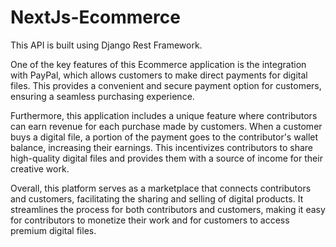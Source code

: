 # NextJs-Ecommerce
This API is built using Django Rest Framework.

One of the key features of this Ecommerce application is the integration with PayPal, which allows customers to make direct payments for digital files. This provides a convenient and secure payment option for customers, ensuring a seamless purchasing experience.

Furthermore, this application includes a unique feature where contributors can earn revenue for each purchase made by customers. When a customer buys a digital file, a portion of the payment goes to the contributor's wallet balance, increasing their earnings. This incentivizes contributors to share high-quality digital files and provides them with a source of income for their creative work.

Overall, this platform serves as a marketplace that connects contributors and customers, facilitating the sharing and selling of digital products. It streamlines the process for both contributors and customers, making it easy for contributors to monetize their work and for customers to access premium digital files.
